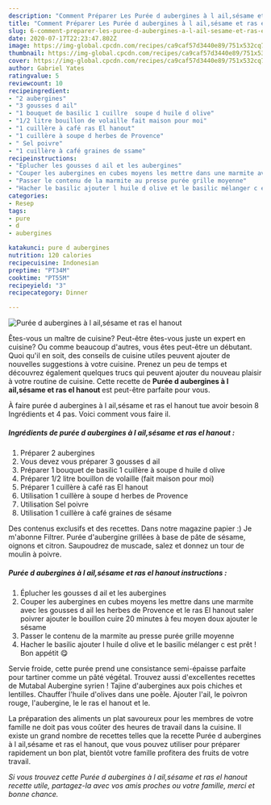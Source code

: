 ```yaml
---
description: "Comment Préparer Les Purée d aubergines à l ail,sésame et ras el hanout"
title: "Comment Préparer Les Purée d aubergines à l ail,sésame et ras el hanout"
slug: 6-comment-preparer-les-puree-d-aubergines-a-l-ail-sesame-et-ras-el-hanout
date: 2020-07-17T22:23:47.802Z
image: https://img-global.cpcdn.com/recipes/ca9caf57d3440e89/751x532cq70/puree-d-aubergines-a-l-ailsesame-et-ras-el-hanout-photo-principale-de-la-recette.jpg
thumbnail: https://img-global.cpcdn.com/recipes/ca9caf57d3440e89/751x532cq70/puree-d-aubergines-a-l-ailsesame-et-ras-el-hanout-photo-principale-de-la-recette.jpg
cover: https://img-global.cpcdn.com/recipes/ca9caf57d3440e89/751x532cq70/puree-d-aubergines-a-l-ailsesame-et-ras-el-hanout-photo-principale-de-la-recette.jpg
author: Gabriel Yates
ratingvalue: 5
reviewcount: 10
recipeingredient:
- "2 aubergines"
- "3 gousses d ail"
- "1 bouquet de basilic 1 cuillre  soupe d huile d olive"
- "1/2 litre bouillon de volaille fait maison pour moi"
- "1 cuillère à café ras El hanout"
- "1 cuillère à soupe d herbes de Provence"
- " Sel poivre"
- "1 cuillère à café graines de ssame"
recipeinstructions:
- "Éplucher les gousses d ail et les aubergines"
- "Couper les aubergines en cubes moyens les mettre dans une marmite avec les gousses d ail les herbes de Provence et le ras El hanout saler poivrer ajouter le bouillon cuire 20 minutes à feu moyen doux ajouter le sésame"
- "Passer le contenu de la marmite au presse purée grille moyenne"
- "Hacher le basilic ajouter l huile d olive et le basilic mélanger c est prêt ! Bon appétit 😋"
categories:
- Resep
tags:
- pure
- d
- aubergines

katakunci: pure d aubergines 
nutrition: 120 calories
recipecuisine: Indonesian
preptime: "PT34M"
cooktime: "PT55M"
recipeyield: "3"
recipecategory: Dinner

---
```



![Purée d aubergines à l ail,sésame et ras el hanout](https://img-global.cpcdn.com/recipes/ca9caf57d3440e89/751x532cq70/puree-d-aubergines-a-l-ailsesame-et-ras-el-hanout-photo-principale-de-la-recette.jpg)

Êtes-vous un maître de cuisine? Peut-être êtes-vous juste un expert en cuisine? Ou comme beaucoup d'autres, vous êtes peut-être un débutant. Quoi qu'il en soit, des conseils de cuisine utiles peuvent ajouter de nouvelles suggestions à votre cuisine. Prenez un peu de temps et découvrez également quelques trucs qui peuvent ajouter du nouveau plaisir à votre routine de cuisine. Cette recette de <strong> Purée d aubergines à l ail,sésame et ras el hanout </strong> est peut-être parfaite pour vous.

<!--inarticleads1-->

À faire purée d aubergines à l ail,sésame et ras el hanout tue avoir besoin 8 Ingrédients et 4 pas. Voici comment vous faire il.

##### Ingrédients de purée d aubergines à l ail,sésame et ras el hanout :

1. Préparer 2 aubergines
1. Vous devez vous préparer 3 gousses d ail
1. Préparer 1 bouquet de basilic 1 cuillère à soupe d huile d olive
1. Préparer 1/2 litre bouillon de volaille (fait maison pour moi)
1. Préparer 1 cuillère à café ras El hanout
1. Utilisation 1 cuillère à soupe d herbes de Provence
1. Utilisation  Sel poivre
1. Utilisation 1 cuillère à café graines de sésame


Des contenus exclusifs et des recettes. Dans notre magazine papier :) Je m&#39;abonne Filtrer. Purée d&#39;aubergine grillées à base de pâte de sésame, oignons et citron. Saupoudrez de muscade, salez et donnez un tour de moulin à poivre. 

<!--inarticleads2-->

##### Purée d aubergines à l ail,sésame et ras el hanout instructions :

1. Éplucher les gousses d ail et les aubergines
1. Couper les aubergines en cubes moyens les mettre dans une marmite avec les gousses d ail les herbes de Provence et le ras El hanout saler poivrer ajouter le bouillon cuire 20 minutes à feu moyen doux ajouter le sésame
1. Passer le contenu de la marmite au presse purée grille moyenne
1. Hacher le basilic ajouter l huile d olive et le basilic mélanger c est prêt ! Bon appétit 😋


Servie froide, cette purée prend une consistance semi-épaisse parfaite pour tartiner comme un pâté végétal. Trouvez aussi d&#39;excellentes recettes de Mutabal Aubergine syrien ! Tajine d&#39;aubergines aux pois chiches et lentilles. Chauffer l&#39;huile d&#39;olives dans une poêle. Ajouter l&#39;ail, le poivron rouge, l&#39;aubergine, le le ras el hanout et le. 

<!--inarticleads1-->

<p>
La préparation des aliments un plat savoureux pour les membres de votre famille ne doit pas vous coûter des heures de travail dans la cuisine. Il existe un grand nombre de recettes telles que la recette Purée d aubergines à l ail,sésame et ras el hanout, que vous pouvez utiliser pour préparer rapidement un bon plat, bientôt votre famille profitera des fruits de votre travail.
</p>

<p>
<i>Si vous trouvez cette Purée d aubergines à l ail,sésame et ras el hanout recette utile, partagez-la avec vos amis proches ou votre famille, merci et bonne chance.</i>
</p>

